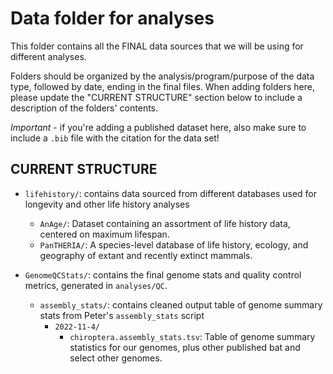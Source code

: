 Data folder for analyses
========================

This folder contains all the FINAL data sources that we will be using for different analyses. 

Folders should be organized by the analysis/program/purpose of the data type, followed by date, 
ending in the final files. When adding folders here, please update the "CURRENT 
STRUCTURE" section below to include a description of the folders' contents.

*Important* - if you're adding a published dataset here, also make sure to include a `.bib` file 
with the citation for the data set!

CURRENT STRUCTURE
-----------------

- `lifehistory/`: contains data sourced from different databases used for longevity and other 
life history analyses
  - `AnAge/`: Dataset containing an assortment of life history data, centered on maximum lifespan.
  - `PanTHERIA/`: A species-level database of life history, ecology, and geography of extant and 
recently extinct mammals.

- `GenomeQCStats/`: contains the final genome stats and quality control metrics, generated in `analyses/QC`.
  - `assembly_stats/`: contains cleaned output table of genome summary stats from Peter's 
`assembly_stats` script
    - `2022-11-4/`
      - `chiroptera.assembly_stats.tsv`: Table of genome summary statistics for our genomes, plus 
other published bat and select other genomes.



